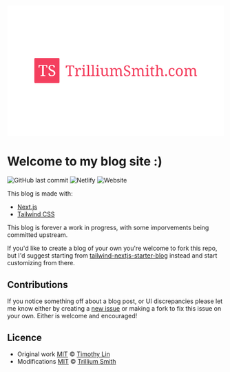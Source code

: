 ![tailwind-nextjs-banner](/public/static/images/twitter-card.png)

# Welcome to my blog site :)

![GitHub last commit](https://img.shields.io/github/last-commit/spiteless/trilliumsmith--devsite)
![Netlify](https://img.shields.io/netlify/c3afa8f2-e8c7-4095-bacb-1a5182d9131d)
![Website](https://img.shields.io/website?url=https%3A%2F%2Ftrilliumsmith.com%2F)

This blog is made with:

- [Next.js](https://nextjs.org/)
- [Tailwind CSS](https://tailwindcss.com/)

This blog is forever a work in progress, with some imporvements being committed upstream.

If you'd like to create a blog of your own you're welcome to fork this repo, but I'd suggest starting from [tailwind-nextjs-starter-blog](https://github.com/timlrx/tailwind-nextjs-starter-blog) instead and start customizing from there.

## Contributions

If you notice something off about a blog post, or UI discrepancies please let me know either by creating a [new issue](https://github.com/Spiteless/trilliumsmith--devsite/issues/new/choose) or making a fork to fix this issue on your own. Either is welcome and encouraged!

## Licence

- Original work [MIT](https://github.com/timlrx/tailwind-nextjs-starter-blog/blob/main/LICENSE) © [Timothy Lin](https://www.timlrx.com)
- Modifications [MIT](https://github.com/spiteless/trilliumsmith--devsite/blob/main/LICENSE) © [Trillium Smith](http://trilliumsmith.com)
